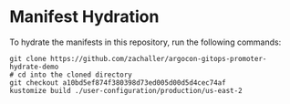 # Manifest Hydration

To hydrate the manifests in this repository, run the following commands:

```shell
git clone https://github.com/zachaller/argocon-gitops-promoter-hydrate-demo
# cd into the cloned directory
git checkout a10bd5ef874f380398d73ed005d00d5d4cec74af
kustomize build ./user-configuration/production/us-east-2
```

